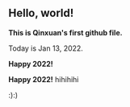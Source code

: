 ## Hello, world! 




**This is Qinxuan's first github file.**



Today is Jan 13, 2022.


**Happy 2022!**

**Happy 2022!**
hihihihi

:):)
